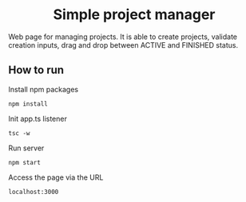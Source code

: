 <h1 align="center"><strong>Simple project manager</strong></h1>

Web page for managing projects. It is able to create projects, validate creation inputs, drag and drop between ACTIVE and FINISHED status.

## **How to run**

Install npm packages

```
npm install
```

Init app.ts listener

```
tsc -w
```

Run server

```
npm start
```

Access the page via the URL

```
localhost:3000
```